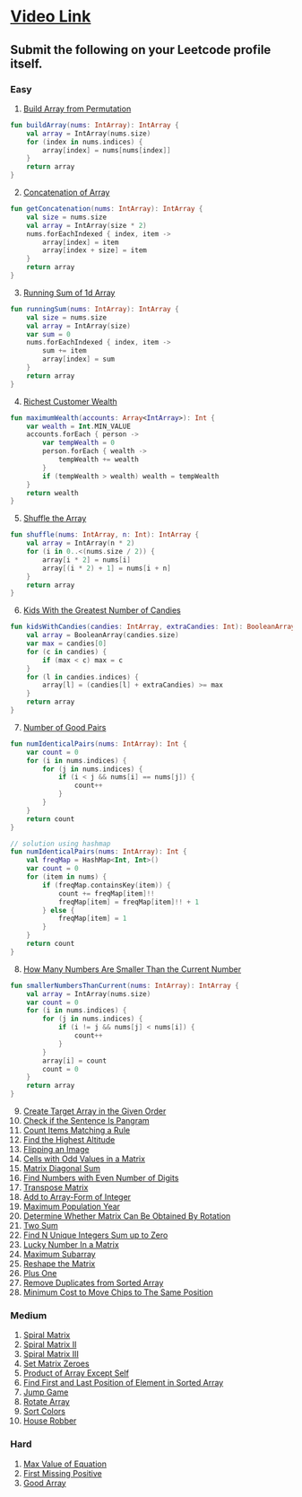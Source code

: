 # [Video Link](https://youtu.be/n60Dn0UsbEk)

## Submit the following on your Leetcode profile itself.

### Easy

1. [Build Array from Permutation](https://leetcode.com/problems/build-array-from-permutation/)

```kotlin
fun buildArray(nums: IntArray): IntArray {
    val array = IntArray(nums.size)
    for (index in nums.indices) {
        array[index] = nums[nums[index]]
    }
    return array
}
```

2. [Concatenation of Array](https://leetcode.com/problems/concatenation-of-array/)

```kotlin
fun getConcatenation(nums: IntArray): IntArray {
    val size = nums.size
    val array = IntArray(size * 2)
    nums.forEachIndexed { index, item ->
        array[index] = item
        array[index + size] = item
    }
    return array
}
```

3. [Running Sum of 1d Array](https://leetcode.com/problems/running-sum-of-1d-array/)

```kotlin
fun runningSum(nums: IntArray): IntArray {
    val size = nums.size
    val array = IntArray(size)
    var sum = 0
    nums.forEachIndexed { index, item ->
        sum += item
        array[index] = sum
    }
    return array
}
```

4. [Richest Customer Wealth](https://leetcode.com/problems/richest-customer-wealth/)

```kotlin
fun maximumWealth(accounts: Array<IntArray>): Int {
    var wealth = Int.MIN_VALUE
    accounts.forEach { person ->
        var tempWealth = 0
        person.forEach { wealth ->
            tempWealth += wealth
        }
        if (tempWealth > wealth) wealth = tempWealth
    }
    return wealth
}
```

5. [Shuffle the Array](https://leetcode.com/problems/shuffle-the-array/)

```kotlin
fun shuffle(nums: IntArray, n: Int): IntArray {
    val array = IntArray(n * 2)
    for (i in 0..<(nums.size / 2)) {
        array[i * 2] = nums[i]
        array[(i * 2) + 1] = nums[i + n]
    }
    return array
}
```

6. [Kids With the Greatest Number of Candies](https://leetcode.com/problems/kids-with-the-greatest-number-of-candies/)

```kotlin
fun kidsWithCandies(candies: IntArray, extraCandies: Int): BooleanArray {
    val array = BooleanArray(candies.size)
    var max = candies[0]
    for (c in candies) {
        if (max < c) max = c
    }
    for (l in candies.indices) {
        array[l] = (candies[l] + extraCandies) >= max
    }
    return array
}
```

7. [Number of Good Pairs](https://leetcode.com/problems/number-of-good-pairs/)

```kotlin
fun numIdenticalPairs(nums: IntArray): Int {
    var count = 0
    for (i in nums.indices) {
        for (j in nums.indices) {
            if (i < j && nums[i] == nums[j]) {
                count++
            }
        }
    }
    return count
}
```

```kotlin
// solution using hashmap
fun numIdenticalPairs(nums: IntArray): Int {
    val freqMap = HashMap<Int, Int>()
    var count = 0
    for (item in nums) {
        if (freqMap.containsKey(item)) {
            count += freqMap[item]!!
            freqMap[item] = freqMap[item]!! + 1
        } else {
            freqMap[item] = 1
        }
    }
    return count
}
```

8. [How Many Numbers Are Smaller Than the Current Number](https://leetcode.com/problems/how-many-numbers-are-smaller-than-the-current-number/)
```kotlin
fun smallerNumbersThanCurrent(nums: IntArray): IntArray {
    val array = IntArray(nums.size)
    var count = 0
    for (i in nums.indices) {
        for (j in nums.indices) {
            if (i != j && nums[j] < nums[i]) {
                count++
            }
        }
        array[i] = count
        count = 0
    }
    return array
}
```
9. [Create Target Array in the Given Order](https://leetcode.com/problems/create-target-array-in-the-given-order/)
10. [Check if the Sentence Is Pangram](https://leetcode.com/problems/check-if-the-sentence-is-pangram/)
11. [Count Items Matching a Rule](https://leetcode.com/problems/count-items-matching-a-rule/)
12. [Find the Highest Altitude](https://leetcode.com/problems/find-the-highest-altitude/)
13. [Flipping an Image](https://leetcode.com/problems/flipping-an-image/)
14. [Cells with Odd Values in a Matrix](https://leetcode.com/problems/cells-with-odd-values-in-a-matrix/)
15. [Matrix Diagonal Sum](https://leetcode.com/problems/matrix-diagonal-sum/)
16. [Find Numbers with Even Number of Digits](https://leetcode.com/problems/find-numbers-with-even-number-of-digits/)
17. [Transpose Matrix](https://leetcode.com/problems/transpose-matrix/)
18. [Add to Array-Form of Integer](https://leetcode.com/problems/add-to-array-form-of-integer/)
19. [Maximum Population Year](https://leetcode.com/problems/maximum-population-year/)
20. [Determine Whether Matrix Can Be Obtained By Rotation](https://leetcode.com/problems/determine-whether-matrix-can-be-obtained-by-rotation/)
21. [Two Sum](https://leetcode.com/problems/two-sum/)
22. [Find N Unique Integers Sum up to Zero](https://leetcode.com/problems/find-n-unique-integers-sum-up-to-zero/)
23. [Lucky Number In a Matrix](https://leetcode.com/problems/lucky-numbers-in-a-matrix/)
24. [Maximum Subarray](https://leetcode.com/problems/maximum-subarray/)
25. [Reshape the Matrix](https://leetcode.com/problems/reshape-the-matrix/)
26. [Plus One](https://leetcode.com/problems/plus-one/)
27. [Remove Duplicates from Sorted Array](https://leetcode.com/problems/remove-duplicates-from-sorted-array/)
28. [Minimum Cost to Move Chips to The Same Position](https://leetcode.com/problems/minimum-cost-to-move-chips-to-the-same-position/)

### Medium

1. [Spiral Matrix](https://leetcode.com/problems/spiral-matrix/)
2. [Spiral Matrix II](https://leetcode.com/problems/spiral-matrix-ii/)
3. [Spiral Matrix III](https://leetcode.com/problems/spiral-matrix-iii/)
4. [Set Matrix Zeroes](https://leetcode.com/problems/set-matrix-zeroes/)
5. [Product of Array Except Self](https://leetcode.com/problems/product-of-array-except-self/)
6. [Find First and Last Position of Element in Sorted Array](https://leetcode.com/problems/find-first-and-last-position-of-element-in-sorted-array/)
7. [Jump Game](https://leetcode.com/problems/jump-game/)
8. [Rotate Array](https://leetcode.com/problems/rotate-array/)
9. [Sort Colors](https://leetcode.com/problems/sort-colors/)
10. [House Robber](https://leetcode.com/problems/house-robber/)

### Hard

1. [Max Value of Equation](https://leetcode.com/problems/max-value-of-equation/)
2. [First Missing Positive](https://leetcode.com/problems/first-missing-positive/)
3. [Good Array](https://leetcode.com/problems/check-if-it-is-a-good-array/)
